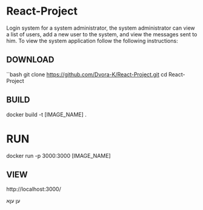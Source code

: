 # React-Project
  Login system for a system administrator, the system administrator can view a list of users, add a new user to the system, and view the messages sent to him.
  To view the system application follow the following instructions:
## DOWNLOAD
  ``bash
  git clone https://github.com/Dvora-K/React-Project.git
  cd React-Project
## BUILD 
  docker build -t [IMAGE_NAME] .
# RUN
  docker run -p 3000:3000 [IMAGE_NAME]
## VIEW
  http://localhost:3000/

  ען
      עןא 
